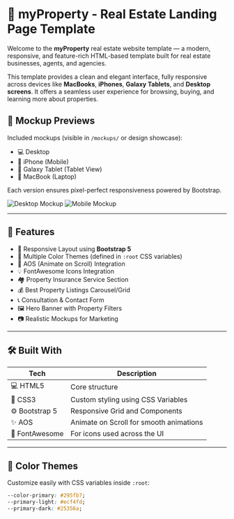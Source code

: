 # 🏡 myProperty - Real Estate Landing Page Template

Welcome to the **myProperty** real estate website template — a modern, responsive, and feature-rich HTML-based template built for real estate businesses, agents, and agencies.

This template provides a clean and elegant interface, fully responsive across devices like **MacBooks**, **iPhones**, **Galaxy Tablets**, and **Desktop screens**. It offers a seamless user experience for browsing, buying, and learning more about properties.

## 📸 Mockup Previews

Included mockups (visible in `/mockups/` or design showcase):

- 💻 Desktop
- 📱 iPhone (Mobile)
- 🧾 Galaxy Tablet (Tablet View)
- 💼 MacBook (Laptop)

Each version ensures pixel-perfect responsiveness powered by Bootstrap.

![Desktop Mockup](/assets//mockups/Desktop%20Mockup.png)
![Mobile Mockup](/assets//mockups/iPhone%20Mockup.png)

---

## 🌟 Features

- 🎯 Responsive Layout using **Bootstrap 5**
- 🎨 Multiple Color Themes (defined in `:root` CSS variables)
- 🔁 AOS (Animate on Scroll) Integration
- 💡 FontAwesome Icons Integration
- 🏘️ Property Insurance Service Section
- 💰 Best Property Listings Carousel/Grid
- 📞 Consultation & Contact Form
- 🖼️ Hero Banner with Property Filters
- 📷 Realistic Mockups for Marketing

---

## 🛠️ Built With

| Tech | Description |
|------|-------------|
| 💻 HTML5 | Core structure |
| 🎨 CSS3 | Custom styling using CSS Variables |
| ⚙️ Bootstrap 5 | Responsive Grid and Components |
| ✨ AOS | Animate on Scroll for smooth animations |
| 🔣 FontAwesome | For icons used across the UI |

---

## 🎨 Color Themes

Customize easily with CSS variables inside `:root`:

```css
--color-primary: #295fb7;
--primary-light: #ecf4fd;
--primary-dark: #25356a;
